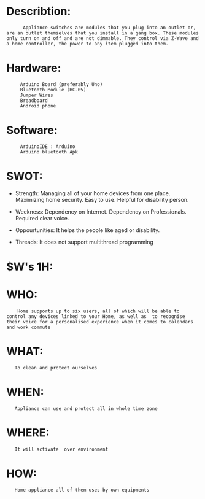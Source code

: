 # Describtion:
          Appliance switches are modules that you plug into an outlet or, are an outlet themselves that you install in a gang box. These modules only turn on and off and are not dimmable. They control via Z-Wave and a home controller, the power to any item plugged into them.

# Hardware:
         Arduino Board (preferably Uno)
         Bluetooth Module (HC-05)
         Jumper Wires
         Breadboard
         Android phone 
 
# Software:
         ArduinoIDE : Arduino
         Arduino bluetooth Apk

# SWOT:
* Strength:
         Managing all of your home devices from one place.
         Maximizing home security. 
         Easy to use.
         Helpful for disability person.
* Weekness:
        Dependency on Internet.
        Dependency on Professionals.
        Required clear voice.
        
* Oppourtunities:
        It helps the people like aged or disability.
* Threads:
        It does not support multithread programming

# $W's 1H:

# WHO:
        Home supports up to six users, all of which will be able to control any devices linked to your Home, as well as  to recognise their voice for a personalised experience when it comes to calendars and work commute
# WHAT:
       To clean and protect ourselves

# WHEN: 
       Appliance can use and protect all in whole time zone
# WHERE:
       It will activate  over environment

# HOW:
       Home appliance all of them uses by own equipments


  
